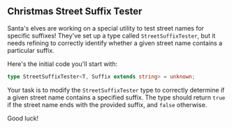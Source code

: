 ## Christmas Street Suffix Tester

Santa's elves are working on a special utility to test street names for specific suffixes! They've set up a type called `StreetSuffixTester`, but it needs refining to correctly identify whether a given street name contains a particular suffix.

Here's the initial code you'll start with:

```typescript
type StreetSuffixTester<T, Suffix extends string> = unknown;
```

Your task is to modify the `StreetSuffixTester` type to correctly determine if a given street name contains a specified suffix. The type should return `true` if the street name ends with the provided suffix, and `false` otherwise.

Good luck!